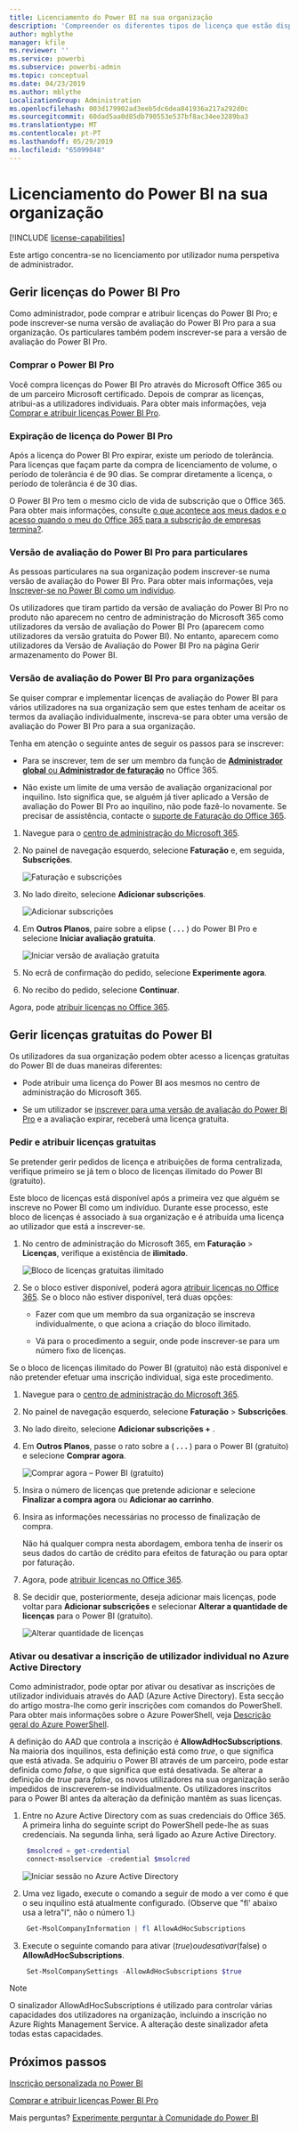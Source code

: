 ```yaml
---
title: Licenciamento do Power BI na sua organização
description: 'Compreender os diferentes tipos de licença que estão disponíveis no Power BI: licenciamento gratuito, Power BI Pro e Power BI Premium.'
author: mgblythe
manager: kfile
ms.reviewer: ''
ms.service: powerbi
ms.subservice: powerbi-admin
ms.topic: conceptual
ms.date: 04/23/2019
ms.author: mblythe
LocalizationGroup: Administration
ms.openlocfilehash: 003d179902ad3eeb5dc6dea841936a217a292d0c
ms.sourcegitcommit: 60dad5aa0d85db790553e537bf8ac34ee3289ba3
ms.translationtype: MT
ms.contentlocale: pt-PT
ms.lasthandoff: 05/29/2019
ms.locfileid: "65099848"
---
```

# <a name="power-bi-licensing-in-your-organization"></a>Licenciamento do Power BI na sua organização

[!INCLUDE [license-capabilities](includes/license-capabilities.md)]

Este artigo concentra-se no licenciamento por utilizador numa perspetiva de administrador.

## <a name="manage-power-bi-pro-licenses"></a>Gerir licenças do Power BI Pro

Como administrador, pode comprar e atribuir licenças do Power BI Pro; e pode inscrever-se numa versão de avaliação do Power BI Pro para a sua organização. Os particulares também podem inscrever-se para a versão de avaliação do Power BI Pro.

### <a name="purchase-power-bi-pro"></a>Comprar o Power BI Pro

Você compra licenças do Power BI Pro através do Microsoft Office 365 ou de um parceiro Microsoft certificado. Depois de comprar as licenças, atribui-as a utilizadores individuais. Para obter mais informações, veja [Comprar e atribuir licenças Power BI Pro](service-admin-purchasing-power-bi-pro.md).

### <a name="power-bi-pro-license-expiration"></a>Expiração de licença do Power BI Pro

Após a licença do Power BI Pro expirar, existe um período de tolerância. Para licenças que façam parte da compra de licenciamento de volume, o período de tolerância é de 90 dias. Se comprar diretamente a licença, o período de tolerância é de 30 dias.

O Power BI Pro tem o mesmo ciclo de vida de subscrição que o Office 365. Para obter mais informações, consulte [o que acontece aos meus dados e o acesso quando o meu do Office 365 para a subscrição de empresas termina?](https://support.office.com/article/What-happens-to-my-data-and-access-when-my-Office-365-for-business-subscription-ends-4436582f-211a-45ec-b72e-33647f97d8a3).

### <a name="power-bi-pro-trial-for-individuals"></a>Versão de avaliação do Power BI Pro para particulares

As pessoas particulares na sua organização podem inscrever-se numa versão de avaliação do Power BI Pro. Para obter mais informações, veja [Inscrever-se no Power BI como um indivíduo](service-self-service-signup-for-power-bi.md).

Os utilizadores que tiram partido da versão de avaliação do Power BI Pro no produto não aparecem no centro de administração do Microsoft 365 como utilizadores da versão de avaliação do Power BI Pro (aparecem como utilizadores da versão gratuita do Power BI). No entanto, aparecem como utilizadores da Versão de Avaliação do Power BI Pro na página Gerir armazenamento do Power BI.

### <a name="power-bi-pro-trial-for-organizations"></a>Versão de avaliação do Power BI Pro para organizações

Se quiser comprar e implementar licenças de avaliação do Power BI para vários utilizadores na sua organização sem que estes tenham de aceitar os termos da avaliação individualmente, inscreva-se para obter uma versão de avaliação do Power BI Pro para a sua organização.

Tenha em atenção o seguinte antes de seguir os passos para se inscrever:

* Para se inscrever, tem de ser um membro da função de [**Administrador global** ou **Administrador de faturação**](https://support.office.com/article/about-office-365-admin-roles-da585eea-f576-4f55-a1e0-87090b6aaa9d) no Office 365.

* Não existe um limite de uma versão de avaliação organizacional por inquilino. Isto significa que, se alguém já tiver aplicado a Versão de avaliação do Power BI Pro ao inquilino, não pode fazê-lo novamente. Se precisar de assistência, contacte o [suporte de Faturação do Office 365](https://support.office.microsoft.com/article/contact-support-for-business-products-admin-help-32a17ca7-6fa0-4870-8a8d-e25ba4ccfd4b?CorrelationId=552bbf37-214f-4202-80cb-b94240dcd671).

1. Navegue para o [centro de administração do Microsoft 365](https://portal.office.com/adminportal/home#/homepage).

1. No painel de navegação esquerdo, selecione **Faturação** e, em seguida, **Subscrições**.

   ![Faturação e subscrições](media/service-admin-licensing-organization/service-power-bi-pro-in-your-organization-05.png)

1. No lado direito, selecione **Adicionar subscrições**.

   ![Adicionar subscrições](media/service-admin-licensing-organization/service-power-bi-pro-in-your-organization-06.png)

1. Em **Outros Planos**, paire sobre a elipse ( **. . .** ) do Power BI Pro e selecione **Iniciar avaliação gratuita**.

   ![Iniciar versão de avaliação gratuita](media/service-admin-licensing-organization/service-power-bi-pro-in-your-organization-07.png) 

1. No ecrã de confirmação do pedido, selecione **Experimente agora**.

1. No recibo do pedido, selecione **Continuar**.

Agora, pode [atribuir licenças no Office 365](https://support.office.com/article/assign-licenses-to-users-in-office-365-for-business-997596b5-4173-4627-b915-36abac6786dc).

## <a name="manage-power-bi-free-licenses"></a>Gerir licenças gratuitas do Power BI

Os utilizadores da sua organização podem obter acesso a licenças gratuitas do Power BI de duas maneiras diferentes:

* Pode atribuir uma licença do Power BI aos mesmos no centro de administração do Microsoft 365.

* Se um utilizador se [inscrever para uma versão de avaliação do Power BI Pro](service-self-service-signup-for-power-bi.md) e a avaliação expirar, receberá uma licença gratuita.

### <a name="requesting-and-assigning-free-licenses"></a>Pedir e atribuir licenças gratuitas

Se pretender gerir pedidos de licença e atribuições de forma centralizada, verifique primeiro se já tem o bloco de licenças ilimitado do Power BI (gratuito).

Este bloco de licenças está disponível após a primeira vez que alguém se inscreve no Power BI como um indivíduo. Durante esse processo, este bloco de licenças é associado à sua organização e é atribuída uma licença ao utilizador que está a inscrever-se.

1. No centro de administração do Microsoft 365, em **Faturação** > **Licenças**, verifique a existência de **ilimitado**.

    ![Bloco de licenças gratuitas ilimitado](media/service-admin-licensing-organization/unlimited-licenses.png)

1. Se o bloco estiver disponível, poderá agora [atribuir licenças no Office 365](https://support.office.com/article/assign-licenses-to-users-in-office-365-for-business-997596b5-4173-4627-b915-36abac6786dc). Se o bloco não estiver disponível, terá duas opções:

    * Fazer com que um membro da sua organização se inscreva individualmente, o que aciona a criação do bloco ilimitado.

    * Vá para o procedimento a seguir, onde pode inscrever-se para um número fixo de licenças.

Se o bloco de licenças ilimitado do Power BI (gratuito) não está disponível e não pretender efetuar uma inscrição individual, siga este procedimento.

1. Navegue para o [centro de administração do Microsoft 365](https://portal.office.com/admin/default.aspx).

1. No painel de navegação esquerdo, selecione **Faturação** > **Subscrições**.

1. No lado direito, selecione **Adicionar subscrições +** .

1. Em **Outros Planos**, passe o rato sobre a ( **. . .** ) para o Power BI (gratuito) e selecione **Comprar agora**.

    ![Comprar agora – Power BI (gratuito)](media/service-admin-licensing-organization/buy-powerbi-free.png)

1. Insira o número de licenças que pretende adicionar e selecione **Finalizar a compra agora** ou **Adicionar ao carrinho**.

1. Insira as informações necessárias no processo de finalização de compra.

    Não há qualquer compra nesta abordagem, embora tenha de inserir os seus dados do cartão de crédito para efeitos de faturação ou para optar por faturação.

1. Agora, pode [atribuir licenças no Office 365](https://support.office.com/article/assign-licenses-to-users-in-office-365-for-business-997596b5-4173-4627-b915-36abac6786dc).

1. Se decidir que, posteriormente, deseja adicionar mais licenças, pode voltar para **Adicionar subscrições** e selecionar **Alterar a quantidade de licenças** para o Power BI (gratuito).

    ![Alterar quantidade de licenças](media/service-admin-licensing-organization/change-license-quantity.png)

### <a name="enable-or-disable-individual-user-sign-up-in-azure-active-directory"></a>Ativar ou desativar a inscrição de utilizador individual no Azure Active Directory

Como administrador, pode optar por ativar ou desativar as inscrições de utilizador individuais através do AAD (Azure Active Directory). Esta secção do artigo mostra-lhe como gerir inscrições com comandos do PowerShell. Para obter mais informações sobre o Azure PowerShell, veja [Descrição geral do Azure PowerShell](/powershell/azure/overview).

A definição do AAD que controla a inscrição é **AllowAdHocSubscriptions**. Na maioria dos inquilinos, esta definição está como *true*, o que significa que está ativada. Se adquiriu o Power BI através de um parceiro, pode estar definida como *false*, o que significa que está desativada. Se alterar a definição de *true* para *false*, os novos utilizadores na sua organização serão impedidos de inscreverem-se individualmente. Os utilizadores inscritos para o Power BI antes da alteração da definição mantêm as suas licenças.

1. Entre no Azure Active Directory com as suas credenciais do Office 365. A primeira linha do seguinte script do PowerShell pede-lhe as suas credenciais. Na segunda linha, será ligado ao Azure Active Directory.

    ```powershell
     $msolcred = get-credential
     connect-msolservice -credential $msolcred
    ```

   ![Iniciar sessão no Azure Active Directory](media/service-admin-licensing-organization/azure-ad-sign-in.png)

1. Uma vez ligado, execute o comando a seguir de modo a ver como é que o seu inquilino está atualmente configurado. (Observe que "fl' abaixo usa a letra"l", não o número 1.)

    ```powershell
     Get-MsolCompanyInformation | fl AllowAdHocSubscriptions 
    ```
1. Execute o seguinte comando para ativar ($true) ou desativar ($false) o **AllowAdHocSubscriptions**.

    ```powershell
     Set-MsolCompanySettings -AllowAdHocSubscriptions $true
    ```

> [!NOTE]
> O sinalizador AllowAdHocSubscriptions é utilizado para controlar várias capacidades dos utilizadores na organização, incluindo a inscrição no Azure Rights Management Service. A alteração deste sinalizador afeta todas estas capacidades.

## <a name="next-steps"></a>Próximos passos

[Inscrição personalizada no Power BI](service-self-service-signup-for-power-bi.md)  

[Comprar e atribuir licenças Power BI Pro](service-admin-purchasing-power-bi-pro.md)

Mais perguntas? [Experimente perguntar à Comunidade do Power BI](http://community.powerbi.com/)